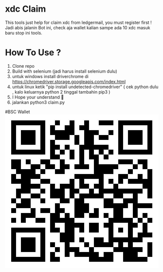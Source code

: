 # xdc Claim

 This tools just help for claim xdc from ledgermail, you must register first !</br>
 Jadi abis jalanin Bot ini, check aja wallet kalian sampe ada 10 xdc masuk baru stop ini tools.
 
# How To Use ?
 1. Clone repo</br>
 2. Build with selenium (jadi harus install selenium dulu)</br>
 3. untuk windows install driverchrome di https://chromedriver.storage.googleapis.com/index.html</br>
 4. untuk linux ketik "pip install undetected-chromedriver" ( cek python dulu , kalo keluarnya python 2 tinggal tambahin pip3 )</br>
 5. I Hope your understand 🙉</br>
 6. jalankan python3 claim.py
 
#BSC Wallet</br>
<img src="photo6159025262319218372.jpg"/>
